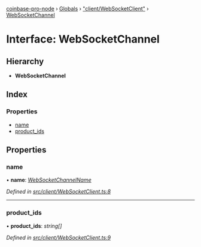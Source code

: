 [coinbase-pro-node](../README.md) › [Globals](../globals.md) › ["client/WebSocketClient"](../modules/_client_websocketclient_.md) › [WebSocketChannel](_client_websocketclient_.websocketchannel.md)

# Interface: WebSocketChannel

## Hierarchy

- **WebSocketChannel**

## Index

### Properties

- [name](_client_websocketclient_.websocketchannel.md#name)
- [product_ids](_client_websocketclient_.websocketchannel.md#product_ids)

## Properties

### name

• **name**: _[WebSocketChannelName](../enums/_client_websocketclient_.websocketchannelname.md)_

_Defined in [src/client/WebSocketClient.ts:8](https://github.com/bennyn/coinbase-pro-node/blob/89f41a9/src/client/WebSocketClient.ts#L8)_

---

### product_ids

• **product_ids**: _string[]_

_Defined in [src/client/WebSocketClient.ts:9](https://github.com/bennyn/coinbase-pro-node/blob/89f41a9/src/client/WebSocketClient.ts#L9)_
